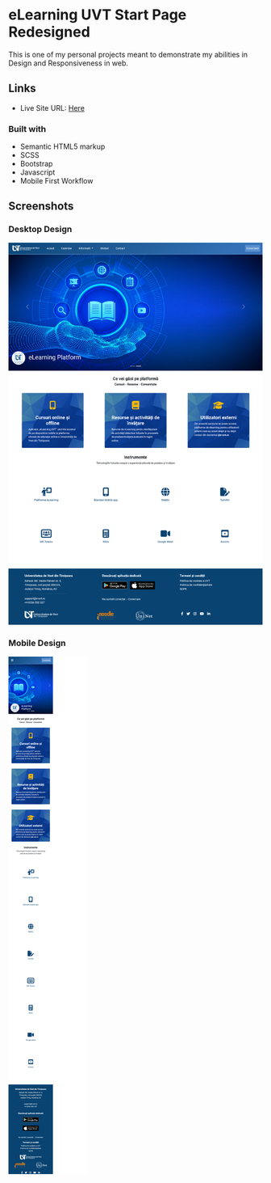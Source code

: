 # eLearning UVT Start Page Redesigned

This is one of my personal projects meant to demonstrate my abilities in Design and Responsiveness in web.

## Links

- Live Site URL: [Here](https://wardinul.github.io/eLearning-UVT-start-page/dist/)

### Built with

- Semantic HTML5 markup
- SCSS
- Bootstrap
- Javascript
- Mobile First Workflow

## Screenshots

### Desktop Design

![](/images/Desktop%20Design%20Screenshot.png)

### Mobile Design

![](/images/Screenshot%20Mobile%20Design.png)

